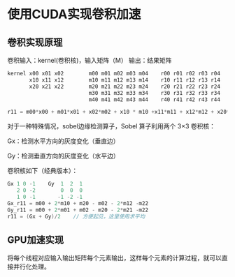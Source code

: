 # 使用CUDA实现卷积加速

## 卷积实现原理

卷积输入：kernel(卷积核)，输入矩阵（M）
输出：结果矩阵

```cpp
kernel x00 x01 x02        m00 m01 m02 m03 m04    r00 r01 r02 r03 r04
       x10 x11 x12        m10 m11 m12 m13 m14    r10 r11 r12 r13 r14
       x20 x21 x22        m20 m21 m22 m23 m24    r20 r21 r22 r23 r24
                          m30 m31 m32 m33 m34    r30 r31 r32 r33 r34
                          m40 m41 m42 m43 m44    r40 r41 r42 r43 r44

r11 = m00*x00 + m01*x01 + x02*m02 + x10 * m10 +x11*m11 + x12*m12 + x20*m20 +x21*m21 + x22*m22
```

对于一种特殊情况，sobel边缘检测算子，Sobel 算子利用两个 3×3 卷积核：

Gx：检测水平方向的灰度变化（垂直边）

Gy：检测垂直方向的灰度变化（水平边）

卷积核如下（经典版本）：

```cpp
Gx 1 0 -1    Gy  1  2  1
   2 0 -2        0  0  0
   1 0 -1       -1 -2 -1
Gx_r11 = m00 + 2*m10 + m20 - m02 - 2*m12 -m22
Gy_r11 = m00 + 2*m01 + m02 - m20 - 2*m21 -m22
r11 = (Gx + Gy)/2    // 方便起见，这里使用求平均
```

## GPU加速实现

将每个线程对应输入输出矩阵每个元素输出，这样每个元素的计算过程，就可以直接并行化处理。
